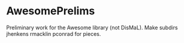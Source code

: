 AwesomePrelims
==============

Preliminary work for the Awesome library (not DisMaL).   Make subdirs jhenkens rmacklin pconrad for pieces.